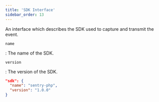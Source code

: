 ```yaml
---
title: 'SDK Interface'
sidebar_order: 13
---
```


An interface which describes the SDK used to capture and transmit the event.

`name`

: The name of the SDK.

`version`

: The version of the SDK.

```json
"sdk": {
  "name": "sentry-php",
  "version": "1.0.0"
}
```

